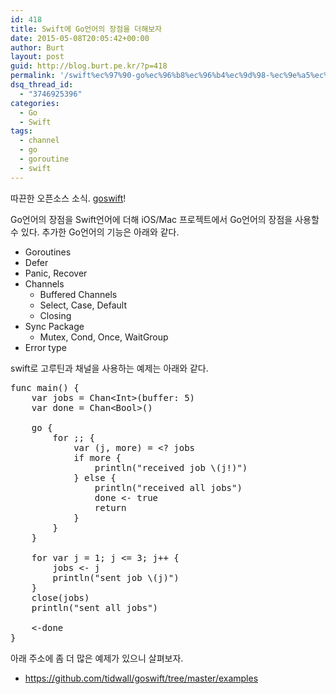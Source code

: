 ```yaml
---
id: 418
title: Swift에 Go언어의 장점을 더해보자
date: 2015-05-08T20:05:42+00:00
author: Burt
layout: post
guid: http://blog.burt.pe.kr/?p=418
permalink: '/swift%ec%97%90-go%ec%96%b8%ec%96%b4%ec%9d%98-%ec%9e%a5%ec%a0%90%ec%9d%84-%eb%8d%94%ed%95%b4%eb%b3%b4%ec%9e%90/'
dsq_thread_id:
  - "3746925396"
categories:
  - Go
  - Swift
tags:
  - channel
  - go
  - goroutine
  - swift
---
```

따끈한 오픈소스 소식. [goswift](https://github.com/tidwall/goswift)!

Go언어의 장점을 Swift언어에 더해 iOS/Mac 프로젝트에서 Go언어의 장점을 사용할 수 있다. 추가한 Go언어의 기능은 아래와 같다.<!--more-->

  * Goroutines
  * Defer
  * Panic, Recover
  * Channels 
      * Buffered Channels
      * Select, Case, Default
      * Closing
  * Sync Package 
      * Mutex, Cond, Once, WaitGroup
  * Error type

swift로 고루틴과 채널을 사용하는 예제는 아래와 같다.

<pre class="lang:swift decode:true">func main() {
    var jobs = Chan&lt;Int&gt;(buffer: 5)
    var done = Chan&lt;Bool&gt;()

    go {
        for ;; {
            var (j, more) = &lt;? jobs
            if more {
                println("received job \(j!)")
            } else {
                println("received all jobs")
                done &lt;- true
                return
            }
        }
    }

    for var j = 1; j &lt;= 3; j++ {
        jobs &lt;- j
        println("sent job \(j)")
    }
    close(jobs)
    println("sent all jobs")

    &lt;-done
}</pre>

아래 주소에 좀 더 많은 예제가 있으니 살펴보자.

  * <https://github.com/tidwall/goswift/tree/master/examples>